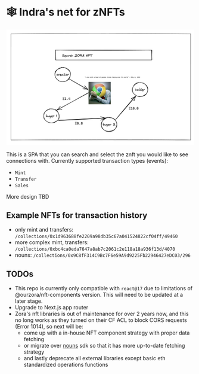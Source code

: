 # 🕸️ Indra's net for zNFTs

![Mockup Header Image](./mockup.png)

This is a SPA that you can search and select the znft you would like to see connections with. Currently supported transaction types (events):

- `Mint`
- `Transfer`
- `Sales`

More design TBD

## Example NFTs for transaction history

- only mint and transfers: `/collections/0x1d963688fe2209a98db35c67a041524822cf04ff/49460`
- more complex mint, transfers: `/collections/0xbc4ca0eda7647a8ab7c2061c2e118a18a936f13d/4070`
- nouns: `/collections/0x9C8fF314C9Bc7F6e59A9d9225Fb22946427eDC03/296`

## TODOs

- This repo is currently only compatible with `react@17` due to limitations of @ourzora/nft-components version. This will need to be updated at a later stage.
- Upgrade to Next.js app router
- Zora's nft libraries is out of maintenance for over 2 years now, and this no long works as they turned on their CF ACL to block CORS requests (Error 1014), so next will be:
  - come up with a in-house NFT component strategy with proper data fetching
  - or migrate over [nouns](https://github.com/nounsDAO/nouns-monorepo/tree/master/packages/nouns-sdk) sdk so that it has more up-to-date fetching strategy
  - and lastly deprecate all external libraries except basic eth standardized operations functions
